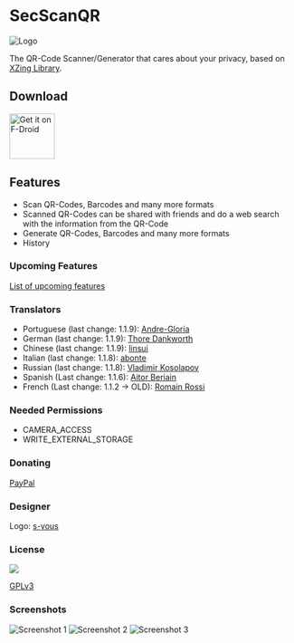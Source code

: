 # SecScanQR
![Logo](https://raw.githubusercontent.com/Fr4gorSoftware/SecScanQR/master/pictures/SecScanQR%20-%20Logotype.png)

The QR-Code Scanner/Generator that cares about your privacy, based on [XZing Library](https://github.com/zxing/zxing).


## Download
[<img src="https://fdroid.gitlab.io/artwork/badge/get-it-on.png"
      alt="Get it on F-Droid"
      height="80">](https://f-droid.org/packages/de.t_dankworth.secscanqr/)


## Features
  - Scan QR-Codes, Barcodes and many more formats
  - Scanned QR-Codes can be shared with friends and do a web search with the information from the QR-Code
  - Generate QR-Codes, Barcodes and many more formats
  - History


### Upcoming Features
[List of upcoming features](https://github.com/Fr4gorSoftware/SecScanQR/wiki/Upcoming-Features)


### Translators
  - Portuguese (last change: 1.1.9): [Andre-Gloria](https://github.com/Andre-Gloria)
  - German (last change: 1.1.9): [Thore Dankworth](https://github.com/Fr4gorSoftware)
  - Chinese (last change: 1.1.9): [linsui](https://github.com/linsui)
  - Italian (last change: 1.1.8): [abonte](https://github.com/abonte)
  - Russian (last change: 1.1.8): [Vladimir Kosolapov](https://github.com/0x264f)
  - Spanish (Last change: 1.1.6): [Aitor Beriain](https://github.com/beriain)
  - French (Last change: 1.1.2 -> OLD): [Romain Rossi](https://github.com/romainrossi) 


### Needed Permissions
  - CAMERA_ACCESS
  - WRITE_EXTERNAL_STORAGE


### Donating
[PayPal](https://www.paypal.com/cgi-bin/webscr?cmd=_s-xclick&hosted_button_id=A98V4N7DX232C)


### Designer
Logo: [s-yous](https://github.com/s-yous)


### License
<img src="https://gnu.org/graphics/gplv3-127x51.png" />

[GPLv3](https://www.gnu.org/licenses/gpl-3.0.html)


### Screenshots
![Screenshot 1](https://raw.githubusercontent.com/Fr4gorSoftware/SecScanQR/master/pictures/SecScanQR%20Main.png)
![Screenshot 2](https://raw.githubusercontent.com/Fr4gorSoftware/SecScanQR/master/pictures/SecScanQR%20Generator.png)
![Screenshot 3](https://raw.githubusercontent.com/Fr4gorSoftware/SecScanQR/master/pictures/SecScanQR%20History.png)

